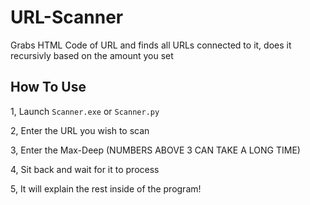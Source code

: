 # URL-Scanner
Grabs HTML Code of URL and finds all URLs connected to it, does it recursivly based on the amount you set

## How To Use
1, Launch `Scanner.exe` or `Scanner.py`

2, Enter the URL you wish to scan

3, Enter the Max-Deep (NUMBERS ABOVE 3 CAN TAKE A LONG TIME)

4, Sit back and wait for it to process

5, It will explain the rest inside of the program!
